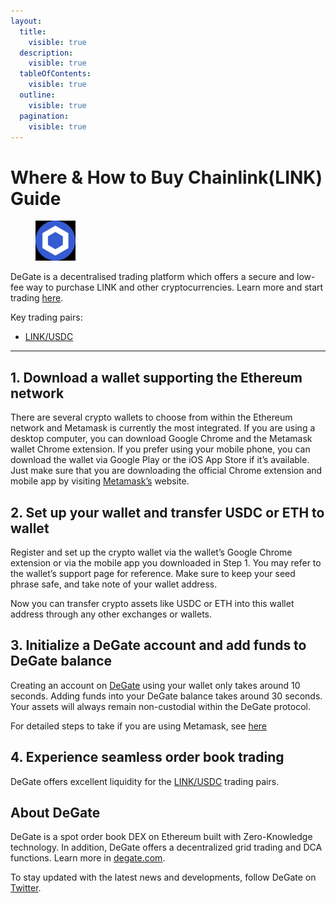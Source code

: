```yaml
---
layout:
  title:
    visible: true
  description:
    visible: true
  tableOfContents:
    visible: true
  outline:
    visible: true
  pagination:
    visible: true
---
```


# Where & How to Buy Chainlink(LINK) Guide

<figure><img src="../images/link_0x514910771af9ca656af840dff83e8264ecf986ca1702028587834.jpg" alt="LINK" width="64"><figcaption></figcaption></figure>

DeGate is a decentralised trading platform which offers a secure and low-fee way to purchase LINK and other cryptocurrencies. Learn more and start trading [here](https://app.degate.com/trade/USDC/0x514910771af9ca656af840dff83e8264ecf986ca?utm_source=howtobuy).&#x20;

Key trading pairs:

* [LINK/USDC](https://app.degate.com/trade/USDC/0x514910771af9ca656af840dff83e8264ecf986ca?utm_source=howtobuy)

***

## 1. Download a wallet supporting the Ethereum network

There are several crypto wallets to choose from within the Ethereum network and Metamask is currently the most integrated. If you are using a desktop computer, you can download Google Chrome and the Metamask wallet Chrome extension. If you prefer using your mobile phone, you can download the wallet via Google Play or the iOS App Store if it’s available. Just make sure that you are downloading the official Chrome extension and mobile app by visiting [Metamask’s](https://metamask.io/) website.

## 2. Set up your wallet and transfer USDC or ETH to wallet

Register and set up the crypto wallet via the wallet’s Google Chrome extension or via the mobile app you downloaded in Step 1. You may refer to the wallet’s support page for reference. Make sure to keep your seed phrase safe, and take note of your wallet address.&#x20;

Now you can transfer crypto assets like USDC or ETH into this wallet address through any other exchanges or wallets.

## 3. Initialize a DeGate account and add funds to DeGate balance

Creating an account on [DeGate](https://app.degate.com/?utm_source=LINK_howtobuy) using your wallet only takes around 10 seconds. Adding funds into your DeGate balance takes around 30 seconds. Your assets will always remain non-custodial within the DeGate protocol.

For detailed steps to take if you are using Metamask, see [here](https://docs.degate.com/v/product_en/main-features/wallet-connectivity/metamask)

## 4. Experience seamless order book trading

DeGate offers excellent liquidity for the [LINK/USDC](https://app.degate.com/trade/USDC/0x514910771af9ca656af840dff83e8264ecf986ca?utm_source=howtobuy) trading pairs.&#x20;

## About DeGate

DeGate is a spot order book DEX on Ethereum built with Zero-Knowledge technology. In addition, DeGate offers a decentralized grid trading and DCA functions.  Learn more in [degate.com](https://degate.com/?utm_source=LINK_howtobuy).

To stay updated with the latest news and developments, follow DeGate on [Twitter](https://twitter.com/degatedex).
